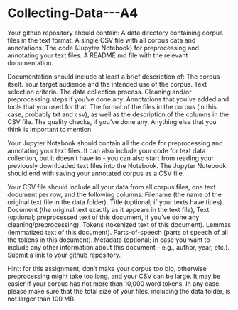 # Collecting-Data---A4

Your github repository should contain:
A data directory containing corpus files in the text format.
A single CSV file with all corpus data and annotations.
The code (Jupyter Notebook) for preprocessing and annotating your text files.
A README.md file with the relevant documentation.

Documentation should include at least a brief description of:
The corpus itself.
Your target audience and the intended use of the corpus.
Text selection criteria.
The data collection process.
Cleaning and/or preprocessing steps if you’ve done any.
Annotations that you’ve added and tools that you used for that.
The format of the files in the corpus (in this case, probably txt and csv), as well as the description of the columns in the CSV file.
The quality checks, if you’ve done any.
Anything else that you think is important to mention.

Your Jupyter Notebook should contain all the code for preprocessing and annotating your text files. It can also include your code for text data collection, but it doesn’t have to - you can also start from reading your previously downloaded text files into the Notebook. The Jupyter Notebook should end with saving your annotated corpus as a CSV file.

Your CSV file should include all your data from all corpus files, one text document per row, and the following columns:
Filename (the name of the original text file in the data folder).
Title (optional; if your texts have titles).
Document (the original text exactly as it appears in the text file),
Text (optional; preprocessed text of this document, if you’ve done any cleaning/preprocessing).
Tokens (tokenized text of this document).
Lemmas (lemmatized text of this document).
Parts-of-speech (parts of speech of all the tokens in this document).
Metadata (optional; in case you want to include any other information about this document - e.g., author, year, etc.).
Submit a link to your github repository.

Hint: for this assignment, don’t make your corpus too big, otherwise preprocessing might take too long, and your CSV can be large. It may be easier if your corpus has not more than 10,000 word tokens. In any case, please make sure that the total size of your files, including the data folder, is not larger than 100 MB.
